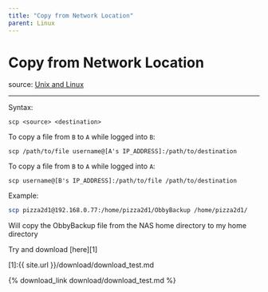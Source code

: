 ```yaml
---
title: "Copy from Network Location"
parent: Linux
---
```


# Copy from Network Location
source: [Unix and Linux](<https://unix.stackexchange.com/questions/106480/how-to-copy-files-from-one-machine-to-another-using-ssh>)

___
Syntax:
```
scp <source> <destination>
```

To copy a file from `B` to `A` while logged into `B`:
```
scp /path/to/file username@[A's IP_ADDRESS]:/path/to/destination
```

To copy a file from `B` to `A` while logged into `A`:
```
scp username@[B's IP_ADDRESS]:/path/to/file /path/to/destination
```

Example:
```bash
scp pizza2d1@192.168.0.77:/home/pizza2d1/ObbyBackup /home/pizza2d1/
```
Will copy the ObbyBackup file from the NAS home directory to my home directory

Try and download [here][1]

[1]:{{ site.url }}/download/download_test.md

{% download_link download/download_test.md %}
<!-- {% download_link src/notes/Linux/copy_from_nerwork_location.md %} -->